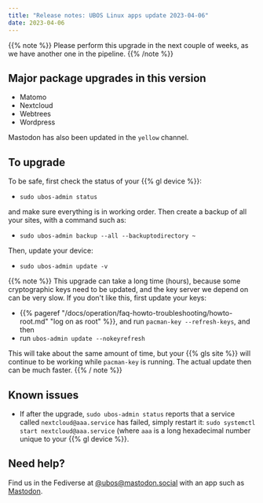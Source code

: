 ```yaml
---
title: "Release notes: UBOS Linux apps update 2023-04-06"
date: 2023-04-06
---
```


{{% note %}}
Please perform this upgrade in the next couple of weeks, as we have
another one in the pipeline.
{{% /note %}}

## Major package upgrades in this version

* Matomo
* Nextcloud
* Webtrees
* Wordpress

Mastodon has also been updated in the `yellow` channel.

## To upgrade

To be safe, first check the status of your {{% gl device %}}:

* ``sudo ubos-admin status``

and make sure everything is in working order. Then create a backup of all
your sites, with a command such as:

* ``sudo ubos-admin backup --all --backuptodirectory ~``

Then, update your device:

* ``sudo ubos-admin update -v``

{{% note %}}
This upgrade can take a long time (hours), because some cryptographic keys
need to be updated, and the key server we depend on can be very slow. If
you don't like this, first update your keys:

* {{% pageref "/docs/operation/faq-howto-troubleshooting/howto-root.md" "log on as root" %}},
  and run ``pacman-key --refresh-keys``, and then
* run ``ubos-admin update --nokeyrefresh``

This will take about the same amount of time, but your {{% gls site %}}
will continue to be working while ``pacman-key`` is running. The actual
update then can be much faster.
{{% / note %}}

## Known issues

* If after the upgrade,
  ``sudo ubos-admin status``
  reports that a service called ``nextcloud@aaa.service`` has failed,
  simply restart it: ``sudo systemctl start nextcloud@aaa.service``
  (where ``aaa`` is a long hexadecimal number unique to your {{% gl device %}}.

## Need help?

Find us in the Fediverse at [@ubos@mastodon.social](https://mastodon.social/@ubos)
with an app such as [Mastodon](https://joinmastodon.org/).
